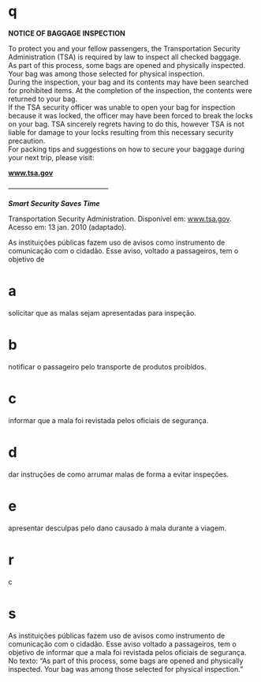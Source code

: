 # q
**NOTICE OF BAGGAGE INSPECTION**

To protect you and your fellow passengers, the Transportation Security Administration (TSA) is required by law to inspect all checked baggage.\
As part of this process, some bags are opened and physically inspected. Your bag was among those selected for physical inspection.\
During the inspection, your bag and its contents may have been searched for prohibited items. At the completion of the inspection, the contents were returned to your bag.\
If the TSA security officer was unable to open your bag for inspection because it was locked, the officer may have been forced to break the locks on your bag. TSA sincerely regrets having to do this, however TSA is not liable for damage to your locks resulting from this necessary security precaution.\
For packing tips and suggestions on how to secure your baggage during your next trip, please visit:

**www.tsa.gov**

–––––––––––––––––––––––––––––

***Smart Security Saves Time***

Transportation Security Administration. Disponível em: www.tsa.gov. Acesso em: 13 jan. 2010 (adaptado).

As instituições públicas fazem uso de avisos como instrumento de comunicação com o cidadão. Esse aviso, voltado a passageiros, tem o objetivo de

# a
solicitar que as malas sejam apresentadas para inspeção.

# b
notificar o passageiro pelo transporte de produtos proibidos.

# c
informar que a mala foi revistada pelos oficiais de segurança.

# d
dar instruções de como arrumar malas de forma a evitar inspeções.

# e
apresentar desculpas pelo dano causado à mala durante a viagem.

# r
c

# s
As instituições públicas fazem uso de avisos como instrumento de comunicação com o cidadão. Esse aviso voltado a passageiros, tem o objetivo de informar que a mala foi revistada pelos oficiais de segurança. No texto: “As part of this process, some bags are opened and physically inspected. Your bag was among those selected for physical inspection.”
